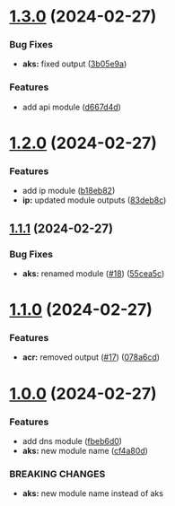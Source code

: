 # [1.3.0](https://github.com/rgb000/github-cicd/compare/v1.2.0...v1.3.0) (2024-02-27)


### Bug Fixes

* **aks:** fixed output ([3b05e9a](https://github.com/rgb000/github-cicd/commit/3b05e9a54934c6f6100e3c281c94b1ad98330797))


### Features

* add api module ([d667d4d](https://github.com/rgb000/github-cicd/commit/d667d4da8c0f3215b43234ec488f112a7a9bdd98))



# [1.2.0](https://github.com/rgb000/github-cicd/compare/v1.1.1...v1.2.0) (2024-02-27)


### Features

* add ip module ([b18eb82](https://github.com/rgb000/github-cicd/commit/b18eb825ca8014a843001166af33cc9399a76cd4))
* **ip:** updated module outputs ([83deb8c](https://github.com/rgb000/github-cicd/commit/83deb8c2d7da361f90cd7cc57aed619122512091))



## [1.1.1](https://github.com/rgb000/github-cicd/compare/v1.1.0...v1.1.1) (2024-02-27)


### Bug Fixes

* **aks:** renamed module ([#18](https://github.com/rgb000/github-cicd/issues/18)) ([55cea5c](https://github.com/rgb000/github-cicd/commit/55cea5c886f212f34b28b28a91b2585eea6863ad))



# [1.1.0](https://github.com/rgb000/github-cicd/compare/v1.0.0...v1.1.0) (2024-02-27)


### Features

* **acr:** removed output ([#17](https://github.com/rgb000/github-cicd/issues/17)) ([078a6cd](https://github.com/rgb000/github-cicd/commit/078a6cd79a3a0482d8134703328cebff09cadde4))



# [1.0.0](https://github.com/rgb000/github-cicd/compare/v0.4.0...v1.0.0) (2024-02-27)


### Features

* add dns module ([fbeb6d0](https://github.com/rgb000/github-cicd/commit/fbeb6d0a7ea2aafcd0e64ff0ca4e205a0a3b790b))
* **aks:** new module name ([cf4a80d](https://github.com/rgb000/github-cicd/commit/cf4a80dacac45beb7e81f9f0e288b42196869802))


### BREAKING CHANGES

* **aks:** new module name instead of aks



